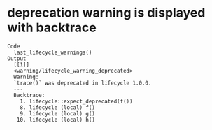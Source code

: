 # deprecation warning is displayed with backtrace

    Code
      last_lifecycle_warnings()
    Output
      [[1]]
      <warning/lifecycle_warning_deprecated>
      Warning:
      `trace()` was deprecated in lifecycle 1.0.0.
      ---
      Backtrace:
        1. lifecycle::expect_deprecated(f())
        8. lifecycle (local) f()
        9. lifecycle (local) g()
       10. lifecycle (local) h()
      

